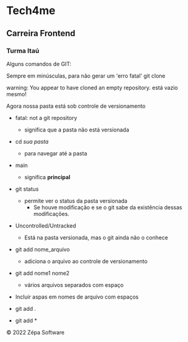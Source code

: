 # Tech4me

## Carreira Frontend

### Turma Itaú

Alguns comandos de GIT:

Sempre em minúsculas, para não gerar um 'erro fatal'
git clone <url>

warning: You appear to have cloned an empty repository.
está vazio mesmo!

Agora nossa pasta está sob controle de versionamento

- fatal: not a git repository
  - significa que a pasta não está versionada
- cd _sua pasta_

  - para navegar até a pasta

- main

  - significa **principal**

- git status

  - permite ver o status da pasta versionada
    - Se houve modificação e se o git sabe da existência dessas modificações.

- Uncontrolled/Untracked

  - Está na pasta versionada, mas o git ainda não o conhece

- git add nome_arquivo

  - adiciona o arquivo ao controle de versionamento

- git add nome1 nome2

  - vários arquivos separados com espaço

- Incluir aspas em nomes de arquivo com espaços

- git add .
- git add \*

© 2022 Zépa Software
